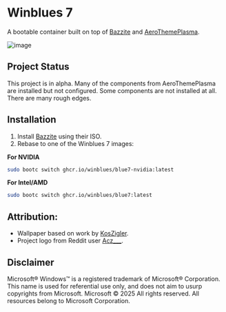 # Winblues 7

A bootable container built on top of [Bazzite](https://github.com/ublue-os/bazzite) and [AeroThemePlasma](https://gitgud.io/wackyideas/aerothemeplasma).

![image](https://github.com/user-attachments/assets/c7f93eee-f4a0-47e0-aff1-bc4f0de7641b)

## Project Status

This project is in alpha. Many of the components from AeroThemePlasma are installed but not configured. Some components are not installed at all. There are many rough edges.

## Installation

1. Install [Bazzite](https://bazzite.gg) using their ISO.
2. Rebase to one of the Winblues 7 images:

**For NVIDIA**
```bash
sudo bootc switch ghcr.io/winblues/blue7-nvidia:latest
``` 

**For Intel/AMD**
```bash
sudo bootc switch ghcr.io/winblues/blue7:latest
``` 

## Attribution:
- Wallpaper based on work by [KosZigler](https://www.deviantart.com/koszigler/art/Windows-7-Harmony-Style-Wallpaper-Like-Logon-700520270).
- Project logo from Reddit user [Acz___](https://www.reddit.com/r/FrutigerAero/comments/110sgm7/msn_avatars_of_all_colors/).

## Disclaimer

Microsoft® Windows™ is a registered trademark of Microsoft® Corporation. This name is used for referential use only, and does not aim to usurp copyrights from Microsoft. Microsoft © 2025 All rights reserved. All resources belong to Microsoft Corporation.